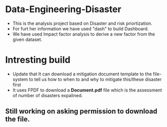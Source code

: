 # Data-Engineering-Disaster
* This is the analysis project based on Disaster and risk priortization.
* For furt  her information we have used "dash" to build Dashboard.
* We have used Impact factor analysis to derive a new factor from the given dataset.
# Intresting build
* Update that It can download a mitigation document template to the file-system to tell us how to when to and why to mitigate this/these disaster first
* It uses FPDF to download a **Document.pdf** file which is the assessment of number of disasters expalined.
## Still working on asking permission to download the file.